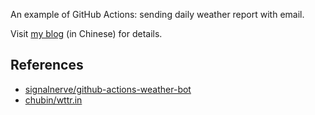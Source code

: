 An example of GitHub Actions: sending daily weather report with email.

Visit [my blog](http://www.ruanyifeng.com/blog/2019/12/github_actions.html) (in Chinese) for details.

## References

- [signalnerve/github-actions-weather-bot](https://github.com/signalnerve/github-actions-weather-bot)
- [chubin/wttr.in](https://github.com/chubin/wttr.in)
